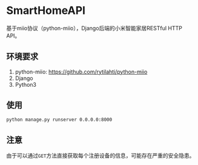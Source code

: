 # SmartHomeAPI

基于miio协议（python-miio），Django后端的小米智能家居RESTful HTTP API。

## 环境要求

1. python-miio: https://github.com/rytilahti/python-miio
2. Django
3. Python3

## 使用

```bash
python manage.py runserver 0.0.0.0:8000
```

## 注意

由于可以通过`GET`方法直接获取每个注册设备的信息，可能存在严重的安全隐患。
